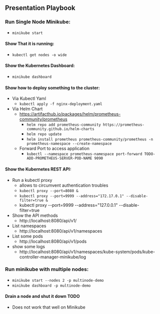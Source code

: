 ## Presentation Playbook

### Run Single Node Minikube:
* `minikube start`

#### Show That it is running:
* `kubectl get nodes -o wide`

#### Show the Kubernetes Dashboard:
* `minikube dashboard`

#### Show how to deploy something to the cluster:
* Via Kubectl Yaml
    * `kubectl apply -f nginx-deployment.yaml`
* Via Helm Chart
  * https://artifacthub.io/packages/helm/prometheus-community/prometheus
    * `helm repo add prometheus-community https://prometheus-community.github.io/helm-charts`
    * `helm repo update`
    * `helm install prometheus prometheus-community/prometheus -n prometheus-namespace --create-namespace`
  * Forward Port to access application
    * `kubectl --namespace prometheus-namespace port-forward TODO-ADD-PROMETHEUS-SERVER-POD-NAME 9090`


#### Show the Kubernetes REST API:

* Run a kubectl proxy
  * allows to circumvent authentication troubles
  * `kubectl proxy --port=8080 &`
  * `kubectl proxy --port=9999 --address="172.17.0.1" --disable-filter=true &`
  * kubectl proxy --port=9999 --address="127.0.0.1" --disable-filter=true
* Show the API methods
  * http://localhost:8080/api/v1/
* List namespaces
  * http://localhost:8080/api/v1/namespaces
* List some pods
  * http://localhost:8080/api/v1/pods
* show some logs
  * http://localhost:8080/api/v1/namespaces/kube-system/pods/kube-controller-manager-minikube/log

### Run minikube with multiple nodes:
* `minikube start --nodes 2 -p multinode-demo`
* `minikube dashboard -p multinode-demo`

#### Drain a node and shut it down TODO
* Does not work that well on Minikube
